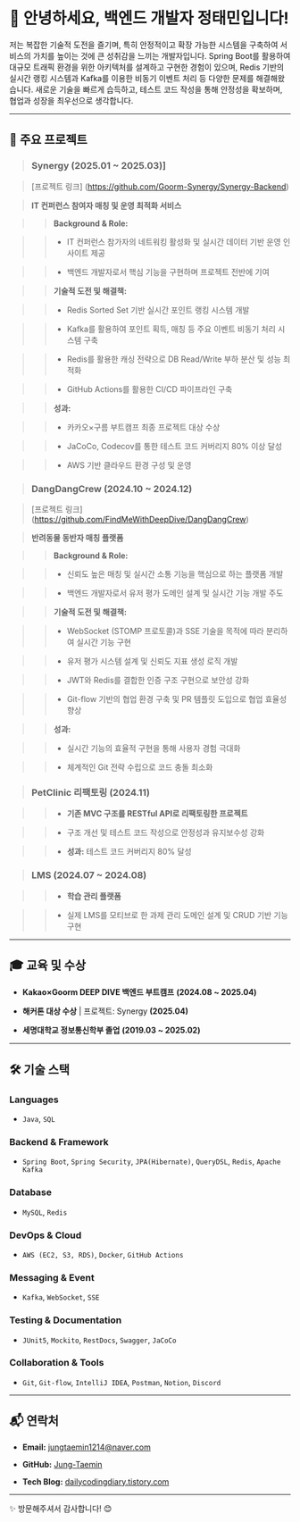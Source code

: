 # 👋 안녕하세요, 백엔드 개발자 정태민입니다!

  
저는 복잡한 기술적 도전을 즐기며, 특히 안정적이고 확장 가능한 시스템을 구축하여 서비스의 가치를 높이는 것에 큰 성취감을 느끼는 개발자입니다. Spring Boot를 활용하여 대규모 트래픽 환경을 위한 아키텍처를 설계하고 구현한 경험이 있으며, Redis 기반의 실시간 랭킹 시스템과 Kafka를 이용한 비동기 이벤트 처리 등 다양한 문제를 해결해왔습니다. 새로운 기술을 빠르게 습득하고, 테스트 코드 작성을 통해 안정성을 확보하며, 협업과 성장을 최우선으로 생각합니다.

  

---

  

## 🚀 주요 프로젝트

  

> ### Synergy (2025.01 ~ 2025.03)] 

> [프로젝트 링크] (https://github.com/Goorm-Synergy/Synergy-Backend)

> ****IT 컨퍼런스 참여자 매칭 및 운영 최적화 서비스****

>

>> ****Background & Role:****

>> - IT 컨퍼런스 참가자의 네트워킹 활성화 및 실시간 데이터 기반 운영 인사이트 제공

>> - 백엔드 개발자로서 핵심 기능을 구현하며 프로젝트 전반에 기여

>>

>> ****기술적 도전 및 해결책:****

>> - Redis Sorted Set 기반 실시간 포인트 랭킹 시스템 개발

>> - Kafka를 활용하여 포인트 획득, 매칭 등 주요 이벤트 비동기 처리 시스템 구축

>> - Redis를 활용한 캐싱 전략으로 DB Read/Write 부하 분산 및 성능 최적화

>> - GitHub Actions를 활용한 CI/CD 파이프라인 구축

>>

>> ****성과:****

>> - 카카오×구름 부트캠프 최종 프로젝트 대상 수상

>> - JaCoCo, Codecov를 통한 테스트 코드 커버리지 80% 이상 달성

>> - AWS 기반 클라우드 환경 구성 및 운영

  

> ### DangDangCrew (2024.10 ~ 2024.12)

> [프로젝트 링크] (https://github.com/FindMeWithDeepDive/DangDangCrew)

> ****반려동물 동반자 매칭 플랫폼****

>

>> ****Background & Role:****

>> - 신뢰도 높은 매칭 및 실시간 소통 기능을 핵심으로 하는 플랫폼 개발

>> - 백엔드 개발자로서 유저 평가 도메인 설계 및 실시간 기능 개발 주도

>>

>> ****기술적 도전 및 해결책:****

>> - WebSocket (STOMP 프로토콜)과 SSE 기술을 목적에 따라 분리하여 실시간 기능 구현

>> - 유저 평가 시스템 설계 및 신뢰도 지표 생성 로직 개발

>> - JWT와 Redis를 결합한 인증 구조 구현으로 보안성 강화

>> - Git-flow 기반의 협업 환경 구축 및 PR 템플릿 도입으로 협업 효율성 향상

>>

>> ****성과:****

>> - 실시간 기능의 효율적 구현을 통해 사용자 경험 극대화

>> - 체계적인 Git 전략 수립으로 코드 충돌 최소화

  

> ### PetClinic 리팩토링 (2024.11)

>> - ****기존 MVC 구조를 RESTful API로 리팩토링한 프로젝트****

>> - 구조 개선 및 테스트 코드 작성으로 안정성과 유지보수성 강화

>> - ****성과:**** 테스트 코드 커버리지 80% 달성

>>   

> ### LMS (2024.07 ~ 2024.08)

>> - ****학습 관리 플랫폼****

>> - 실제 LMS를 모티브로 한 과제 관리 도메인 설계 및 CRUD 기반 기능 구현

  

---

  

## 🎓 교육 및 수상

- ****Kakao×Goorm DEEP DIVE 백엔드 부트캠프**** __(2024.08 ~ 2025.04)__

- ****해커톤 대상 수상**** | 프로젝트: Synergy __(2025.04)__

- ****세명대학교 정보통신학부 졸업**** __(2019.03 ~ 2025.02)__

  

---

  

## 🛠️ 기술 스택

  

### Languages

- `Java`, `SQL`

  

### Backend & Framework

- `Spring Boot`, `Spring Security`, `JPA(Hibernate)`, `QueryDSL`, `Redis`, `Apache Kafka`

  

### Database

- `MySQL`, `Redis`

  

### DevOps & Cloud

- `AWS (EC2, S3, RDS)`, `Docker`, `GitHub Actions`

  

### Messaging & Event

- `Kafka`, `WebSocket`, `SSE`

  

### Testing & Documentation

- `JUnit5`, `Mockito`, `RestDocs`, `Swagger`, `JaCoCo`

  

### Collaboration & Tools

- `Git`, `Git-flow`, `IntelliJ IDEA`, `Postman`, `Notion`, `Discord`

  

---

  

## 📬 연락처

- ****Email:**** jungtaemin1214@naver.com

- ****GitHub:**** [Jung-Taemin](https://github.com/Jung-Taemin)

- ****Tech Blog:**** [dailycodingdiary.tistory.com](https://dailycodingdiary.tistory.com)

  

---

  

✨ 방문해주셔서 감사합니다! 😊

